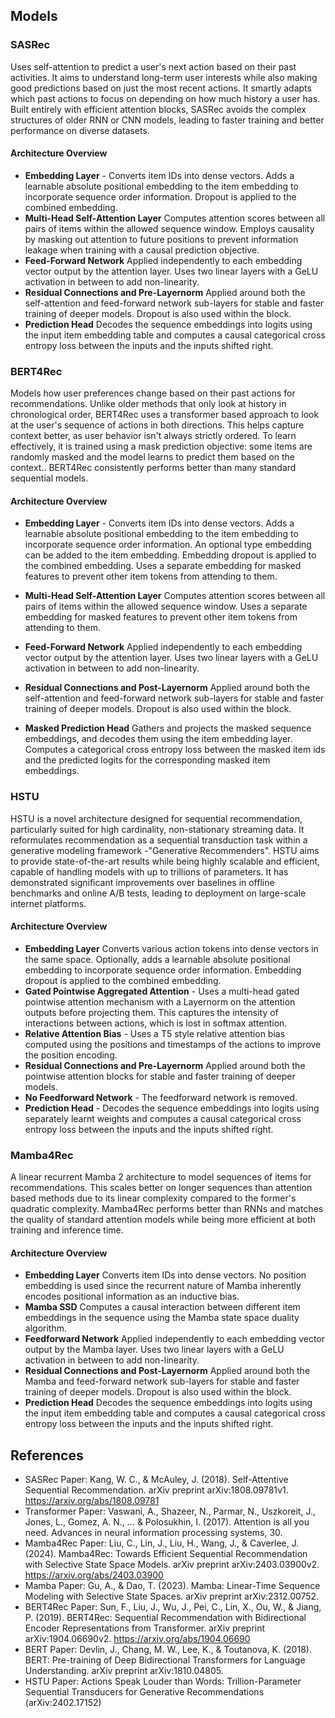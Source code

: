 ## Models

### SASRec

Uses self-attention to predict a user's next action based on their past
activities. It aims to understand long-term user interests while also making
good predictions based on just the most recent actions. It smartly adapts which
past actions to focus on depending on how much history a user has. Built
entirely with efficient attention blocks, SASRec avoids the complex structures
of older RNN or CNN models, leading to faster training and better performance on
diverse datasets.

#### Architecture Overview

-   **Embedding Layer** - Converts item IDs into dense vectors. Adds a learnable
    absolute positional embedding to the item embedding to incorporate sequence
    order information. Dropout is applied to the combined embedding.
-   **Multi-Head Self-Attention Layer** Computes attention scores between all
    pairs of items within the allowed sequence window. Employs causality by
    masking out attention to future positions to prevent information leakage
    when training with a causal prediction objective.
-   **Feed-Forward Network** Applied independently to each embedding vector
    output by the attention layer. Uses two linear layers with a GeLU activation
    in between to add non-linearity.
-   **Residual Connections and Pre-Layernorm** Applied around both the
    self-attention and feed-forward network sub-layers for stable and faster
    training of deeper models. Dropout is also used within the block.
-   **Prediction Head** Decodes the sequence embeddings into logits using the
    input item embedding table and computes a causal categorical cross entropy
    loss between the inputs and the inputs shifted right.

### BERT4Rec

Models how user preferences change based on their past actions for
recommendations. Unlike older methods that only look at history in chronological
order, BERT4Rec uses a transformer based approach to look at the user's sequence
of actions in both directions. This helps capture context better, as user
behavior isn't always strictly ordered. To learn effectively, it is trained
using a mask prediction objective: some items are randomly masked and the model
learns to predict them based on the context.. BERT4Rec consistently performs
better than many standard sequential models.

#### Architecture Overview

-   **Embedding Layer** - Converts item IDs into dense vectors. Adds a learnable
    absolute positional embedding to the item embedding to incorporate sequence
    order information. An optional type embedding can be added to the item
    embedding. Embedding dropout is applied to the combined embedding. Uses a
    separate embedding for masked features to prevent other item tokens from
    attending to them.

-   **Multi-Head Self-Attention Layer** Computes attention scores between all
    pairs of items within the allowed sequence window. Uses a separate embedding
    for masked features to prevent other item tokens from attending to them.

-   **Feed-Forward Network** Applied independently to each embedding vector
    output by the attention layer. Uses two linear layers with a GeLU activation
    in between to add non-linearity.

-   **Residual Connections and Post-Layernorm** Applied around both the
    self-attention and feed-forward network sub-layers for stable and faster
    training of deeper models. Dropout is also used within the block.

-   **Masked Prediction Head** Gathers and projects the masked sequence
    embeddings, and decodes them using the item embedding layer. Computes a
    categorical cross entropy loss between the masked item ids and the predicted
    logits for the corresponding masked item embeddings.

### HSTU

HSTU is a novel architecture designed for sequential recommendation,
particularly suited for high cardinality, non-stationary streaming data. It
reformulates recommendation as a sequential transduction task within a
generative modeling framework -"Generative Recommenders". HSTU aims to provide
state-of-the-art results while being highly scalable and efficient, capable of
handling models with up to trillions of parameters. It has demonstrated
significant improvements over baselines in offline benchmarks and online A/B
tests, leading to deployment on large-scale internet platforms.

#### Architecture Overview

-   **Embedding Layer** Converts various action tokens into dense vectors in the
    same space. Optionally, adds a learnable absolute positional embedding to
    incorporate sequence order information. Embedding dropout is applied to the
    combined embedding.
-   **Gated Pointwise Aggregated Attention** - Uses a multi-head gated pointwise
    attention mechanism with a Layernorm on the attention outputs before
    projecting them. This captures the intensity of interactions between
    actions, which is lost in softmax attention.
-   **Relative Attention Bias** - Uses a T5 style relative attention bias
    computed using the positions and timestamps of the actions to improve the
    position encoding.
-   **Residual Connections and Pre-Layernorm** Applied around both the pointwise
    attention blocks for stable and faster training of deeper models.
-   **No Feedforward Network** - The feedforward network is removed.
-   **Prediction Head** - Decodes the sequence embeddings into logits using
    separately learnt weights and computes a causal categorical cross entropy
    loss between the inputs and the inputs shifted right.

### Mamba4Rec

A linear recurrent Mamba 2 architecture to model sequences of items for
recommendations. This scales better on longer sequences than attention based
methods due to its linear complexity compared to the former's quadratic
complexity. Mamba4Rec performs better than RNNs and matches the quality of
standard attention models while being more efficient at both training and
inference time.

#### Architecture Overview

-   **Embedding Layer** Converts item IDs into dense vectors. No position
    embedding is used since the recurrent nature of Mamba inherently encodes
    positional information as an inductive bias.
-   **Mamba SSD** Computes a causal interaction between different item
    embeddings in the sequence using the Mamba state space duality algorithm.
-   **Feedforward Network** Applied independently to each embedding vector
    output by the Mamba layer. Uses two linear layers with a GeLU activation in
    between to add non-linearity.
-   **Residual Connections and Post-Layernorm** Applied around both the Mamba
    and feed-forward network sub-layers for stable and faster training of deeper
    models. Dropout is also used within the block.
-   **Prediction Head** Decodes the sequence embeddings into logits using the
    input item embedding table and computes a causal categorical cross entropy
    loss between the inputs and the inputs shifted right.

## References

-   SASRec Paper: Kang, W. C., & McAuley, J. (2018). Self-Attentive Sequential
    Recommendation. arXiv preprint arXiv:1808.09781v1.
    https://arxiv.org/abs/1808.09781
-   Transformer Paper: Vaswani, A., Shazeer, N., Parmar, N., Uszkoreit, J.,
    Jones, L., Gomez, A. N., ... & Polosukhin, I. (2017). Attention is all you
    need. Advances in neural information processing systems, 30.
-   Mamba4Rec Paper: Liu, C., Lin, J., Liu, H., Wang, J., & Caverlee, J. (2024).
    Mamba4Rec: Towards Efficient Sequential Recommendation with Selective State
    Space Models. arXiv preprint arXiv:2403.03900v2.
    https://arxiv.org/abs/2403.03900
-   Mamba Paper: Gu, A., & Dao, T. (2023). Mamba: Linear-Time Sequence Modeling
    with Selective State Spaces. arXiv preprint arXiv:2312.00752.
-   BERT4Rec Paper: Sun, F., Liu, J., Wu, J., Pei, C., Lin, X., Ou, W., & Jiang,
    P. (2019). BERT4Rec: Sequential Recommendation with Bidirectional Encoder
    Representations from Transformer. arXiv preprint arXiv:1904.06690v2.
    https://arxiv.org/abs/1904.06690
-   BERT Paper: Devlin, J., Chang, M. W., Lee, K., & Toutanova, K. (2018). BERT:
    Pre-training of Deep Bidirectional Transformers for Language Understanding.
    arXiv preprint arXiv:1810.04805.
-   HSTU Paper: Actions Speak Louder than Words: Trillion-Parameter Sequential
    Transducers for Generative Recommendations (arXiv:2402.17152)
